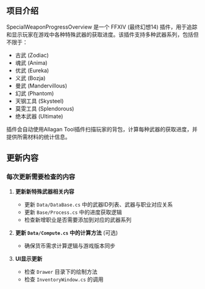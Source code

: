 ## 项目介绍

SpecialWeaponProgressOverview 是一个 FFXIV (最终幻想14) 插件，用于追踪和显示玩家在游戏中各种特殊武器的获取进度。该插件支持多种武器系列，包括但不限于：

- 古武 (Zodiac)
- 魂武 (Anima)
- 优武 (Eureka)
- 义武 (Bozja)
- 曼武 (Mandervillous)
- 幻武 (Phantom)
- 天钢工具 (Skysteel)
- 莫雯工具 (Splendorous)
- 绝本武器 (Ultimate)

插件会自动使用Allagan Tool插件扫描玩家的背包，计算每种武器的获取进度，并提供所需材料的统计信息。

## 更新内容

### 每次更新需要检查的内容

1. **更新新特殊武器相关内容**
    - 更新 `Data/DataBase.cs` 中的武器ID列表、武器与职业对应关系
    - 更新 `Base/Process.cs` 中的进度获取逻辑
    - 检查新增职业是否需要添加到对应的武器系列
   
2. **更新 `Data/Compute.cs` 中的计算方法** (可选)
    - 确保货币需求计算逻辑与游戏版本同步
   
3. **UI显示更新**
    - 检查 `Drawer` 目录下的绘制方法
    - 检查 `InventoryWindow.cs` 的调用

